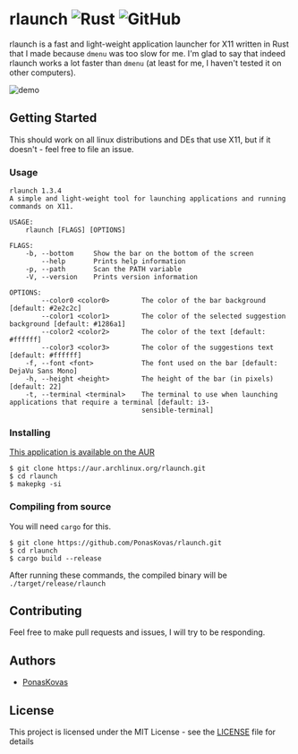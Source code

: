
# rlaunch ![Rust](https://github.com/PonasKovas/rlaunch/workflows/Rust/badge.svg?branch=actions) ![GitHub](https://img.shields.io/github/license/PonasKovas/rlaunch)

rlaunch is a fast and light-weight application launcher for X11 written in Rust that I made because `dmenu` was too slow for me. I'm glad to say that indeed rlaunch works a lot faster than `dmenu` (at least for me, I haven't tested it on other computers).

![demo](https://i.imgur.com/z4H2Duh.gif)

## Getting Started

This should work on all linux distributions and DEs that use X11, but if it doesn't - feel free to file an issue.

### Usage

```
rlaunch 1.3.4
A simple and light-weight tool for launching applications and running commands on X11.

USAGE:
    rlaunch [FLAGS] [OPTIONS]

FLAGS:
    -b, --bottom     Show the bar on the bottom of the screen
        --help       Prints help information
    -p, --path       Scan the PATH variable
    -V, --version    Prints version information

OPTIONS:
        --color0 <color0>        The color of the bar background [default: #2e2c2c]
        --color1 <color1>        The color of the selected suggestion background [default: #1286a1]
        --color2 <color2>        The color of the text [default: #ffffff]
        --color3 <color3>        The color of the suggestions text [default: #ffffff]
    -f, --font <font>            The font used on the bar [default: DejaVu Sans Mono]
    -h, --height <height>        The height of the bar (in pixels) [default: 22]
    -t, --terminal <terminal>    The terminal to use when launching applications that require a terminal [default: i3-
                                 sensible-terminal]
```

### Installing

[This application is available on the AUR](https://aur.archlinux.org/packages/rlaunch/)
```
$ git clone https://aur.archlinux.org/rlaunch.git
$ cd rlaunch
$ makepkg -si
```

### Compiling from source
You will need `cargo` for this.
```
$ git clone https://github.com/PonasKovas/rlaunch.git
$ cd rlaunch
$ cargo build --release
```
After running these commands, the compiled binary will be `./target/release/rlaunch`

## Contributing

Feel free to make pull requests and issues, I will try to be responding.

## Authors

* [PonasKovas](https://github.com/PonasKovas)

## License

This project is licensed under the MIT License - see the [LICENSE](LICENSE) file for details
